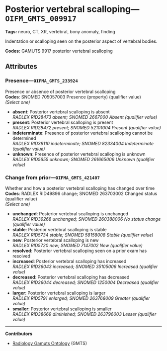 # Posterior vertebral scalloping—`OIFM_GMTS_009917`

**Tags:** neuro, CT, XR, vertebral, bony anomaly, finding

Indentation or scalloping seen on the posterior aspect of vertebral bodies.

**Codes:** GAMUTS 9917 posterior vertebral scalloping

## Attributes

### Presence—`OIFMA_GMTS_233924`

Presence or absence of posterior vertebral scalloping  
**Codes**: SNOMED 705057003 Presence (property) (qualifier value)  
*(Select one)*

- **absent**: Posterior vertebral scalloping is absent  
_RADLEX RID28473 absent; SNOMED 2667000 Absent (qualifier value)_
- **present**: Posterior vertebral scalloping is present  
_RADLEX RID28472 present; SNOMED 52101004 Present (qualifier value)_
- **indeterminate**: Presence of posterior vertebral scalloping cannot be determined  
_RADLEX RID39110 indeterminate; SNOMED 82334004 Indeterminate (qualifier value)_
- **unknown**: Presence of posterior vertebral scalloping is unknown  
_RADLEX RID5655 unknown; SNOMED 261665006 Unknown (qualifier value)_

### Change from prior—`OIFMA_GMTS_421407`

Whether and how a posterior vertebral scalloping has changed over time  
**Codes**: RADLEX RID49896 change; SNOMED 263703002 Changed status (qualifier value)  
*(Select one)*

- **unchanged**: Posterior vertebral scalloping is unchanged  
_RADLEX RID39268 unchanged; SNOMED 260388006 No status change (qualifier value)_
- **stable**: Posterior vertebral scalloping is stable  
_RADLEX RID5734 stable; SNOMED 58158008 Stable (qualifier value)_
- **new**: Posterior vertebral scalloping is new  
_RADLEX RID5720 new; SNOMED 7147002 New (qualifier value)_
- **resolved**: Posterior vertebral scalloping seen on a prior exam has resolved  
- **increased**: Posterior vertebral scalloping has increased  
_RADLEX RID36043 increased; SNOMED 35105006 Increased (qualifier value)_
- **decreased**: Posterior vertebral scalloping has decreased  
_RADLEX RID36044 decreased; SNOMED 1250004 Decreased (qualifier value)_
- **larger**: Posterior vertebral scalloping is larger  
_RADLEX RID5791 enlarged; SNOMED 263768009 Greater (qualifier value)_
- **smaller**: Posterior vertebral scalloping is smaller  
_RADLEX RID38669 diminished; SNOMED 263796003 Lesser (qualifier value)_

---

**Contributors**

- [Radiology Gamuts Ontology](https://gamuts.net/) (GMTS)